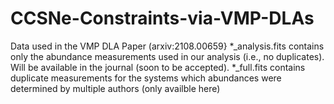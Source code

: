 # CCSNe-Constraints-via-VMP-DLAs
Data used in the VMP DLA Paper (arxiv:2108.00659}
*_analysis.fits contains only the abundance measurements used in our analysis (i.e., no duplicates). Will be available in the journal (soon to be accepted).
*_full.fits contains duplicate measurements for the systems which abundances were determined by multiple authors (only availble here)
